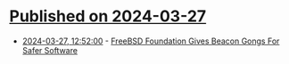 # [Published on 2024-03-27](index.md)

* [2024-03-27, 12:52:00](https://soylentnews.org/article.pl?sid=24/03/26/1552249&from=rss) - [FreeBSD Foundation Gives Beacon Gongs For Safer Software](https://soylentnews.org/article.pl?sid=24/03/26/1552249&from=rss)
